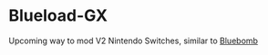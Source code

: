 # Blueload-GX
Upcoming way to mod V2 Nintendo Switches, similar to [Bluebomb](https://github.com/Fullmetal5/bluebomb)
